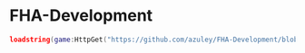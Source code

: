 # FHA-Development
```lua
loadstring(game:HttpGet("https://github.com/azuley/FHA-Development/blob/main/Beta-Test/Games/Brookhaven-V0.01.lua"))()
```
